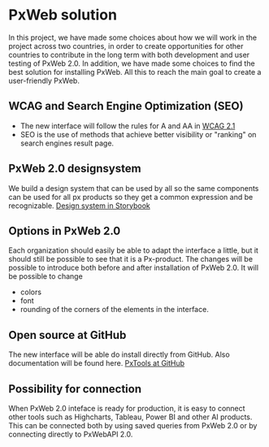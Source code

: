 # PxWeb solution
In this project, we have made some choices about how we will work in the project across two countries, in order to create opportunities for other countries to contribute in the long term with both development and user testing of PxWeb 2.0. In addition, we have made some choices to find the best solution for installing PxWeb. All this to reach the main goal to create a user-friendly PxWeb.
## WCAG and Search Engine Optimization (SEO)
- The new interface will follow the rules for A and AA in [WCAG 2.1](https://www.w3.org/TR/WCAG21/)
- SEO is the use of methods that achieve better visibility or "ranking" on search engines result page.
## PxWeb 2.0 designsystem
We build a design system that can be used by all so the same components can be used for all px products so they get a common expression and be recognizable. 
[Design system in Storybook](https://pxweb2.pages.dev/storybook/)
## Options in PxWeb 2.0
Each organization should easily be able to adapt the interface a little, but it should still be possible to see that it is a Px-product. 
The changes will be possible to introduce both before and after installation of PxWeb 2.0.
It will be possible to change
- colors
- font
- rounding of the corners of the elements in the interface.
## Open source at GitHub
The new interface will be able do install directly from GitHub. Also documentation will be found here. 
[PxTools at GitHub](https://github.com/pxtools)
## Possibility for connection
When PxWeb 2.0 inteface is ready for production, it is easy to connect other tools such as Highcharts, Tableau, Power BI and other AI products. This can be connected both by using saved queries from PxWeb 2.0 or by connecting directly to PxWebAPI 2.0.

